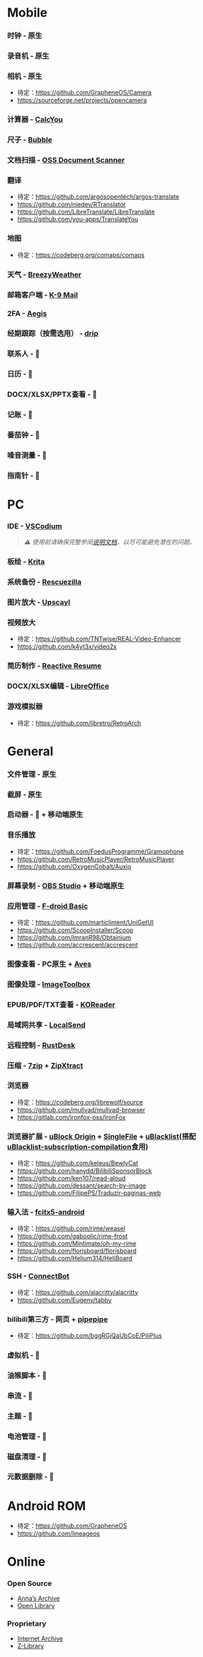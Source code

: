 # Mobile 
### 时钟 - 原生
### 录音机 - 原生
### 相机 - 原生
- 待定：https://github.com/GrapheneOS/Camera
- https://sourceforge.net/projects/opencamera
### 计算器 - [CalcYou](https://github.com/you-apps/CalcYou)
### 尺子 - [Bubble](https://github.com/woheller69/level)
### 文档扫描 - [OSS Document Scanner](https://github.com/Akylas/OSS-DocumentScanner)
### 翻译
- 待定：https://github.com/argosopentech/argos-translate
- https://github.com/niedev/RTranslator
- https://github.com/LibreTranslate/LibreTranslate
- https://github.com/you-apps/TranslateYou
### 地图
- 待定：https://codeberg.org/comaps/comaps
### 天气 - [BreezyWeather](https://github.com/breezy-weather/breezy-weather)
### 邮箱客户端 - [K-9 Mail](https://github.com/thunderbird/thunderbird-android)
### 2FA - [Aegis](https://github.com/beemdevelopment/Aegis)
### 经期跟踪（按需选用） - [drip](https://gitlab.com/bloodyhealth/drip)
### 联系人 - 🚫
### 日历 - 🚫
### DOCX/XLSX/PPTX查看 - 🚫
### 记账 - 🚫
### 番茄钟 - 🚫
### 噪音测量 - 🚫
### 指南针 - 🚫
# PC
### IDE - [VSCodium](https://github.com/VSCodium/vscodium)
> *⚠ 使用前请确保完整参阅[说明文档](https://github.com/VSCodium/vscodium/tree/master/docs)，以尽可能避免潜在的问题。*
### 板绘 - [Krita](https://invent.kde.org/graphics/krita)
### 系统备份 - [Rescuezilla](https://github.com/rescuezilla/rescuezilla)
### 图片放大 - [Upscayl](https://github.com/upscayl/upscayl)
### 视频放大
- 待定：https://github.com/TNTwise/REAL-Video-Enhancer
- https://github.com/k4yt3x/video2x
### 简历制作 - [Reactive Resume](https://github.com/AmruthPillai/Reactive-Resume)
### DOCX/XLSX编辑 - [LibreOffice](https://www.libreoffice.org/)
### 游戏模拟器
- 待定：https://github.com/libretro/RetroArch 
# General
### 文件管理 - 原生
### 截屏 - 原生
### 启动器 - 🚫 + 移动端原生
### 音乐播放
- 待定：https://github.com/FoedusProgramme/Gramophone
- https://github.com/RetroMusicPlayer/RetroMusicPlayer
- https://github.com/OxygenCobalt/Auxio
### 屏幕录制 - [OBS Studio](https://github.com/obsproject/obs-studio) + 移动端原生
### 应用管理 - [F-droid Basic](https://f-droid.org/en/packages/org.fdroid.basic)
- 待定：https://github.com/marticliment/UniGetUI
- https://github.com/ScoopInstaller/Scoop 
- https://github.com/ImranR98/Obtainium
- https://github.com/accrescent/accrescent
### 图像查看 - PC原生 + [Aves](https://github.com/deckerst/aves)
### 图像处理 - [ImageToolbox](https://github.com/T8RIN/ImageToolbox)
### EPUB/PDF/TXT查看 - [KOReader](https://github.com/koreader/koreader/releases)
### 局域网共享 - [LocalSend](https://github.com/localsend/localsend)
### 远程控制 - [RustDesk](https://github.com/rustdesk/rustdesk)
### 压缩 - [7zip](https://github.com/ip7z/7zip) + [ZipXtract](https://github.com/WirelessAlien/ZipXtract)
### 浏览器
- 待定：https://codeberg.org/librewolf/source
- https://github.com/mullvad/mullvad-browser
- https://gitlab.com/ironfox-oss/IronFox
### 浏览器扩展 - [uBlock Origin](https://github.com/gorhill/uBlock) + [SingleFile](https://github.com/gildas-lormeau/SingleFile) + [uBlacklist](https://github.com/iorate/ublacklist)(搭配[uBlacklist-subscription-compilation](https://github.com/eallion/uBlacklist-subscription-compilation)食用)
- 待定：https://github.com/keleus/BewlyCat
- https://github.com/hanydd/BilibiliSponsorBlock
- https://github.com/ken107/read-aloud
- https://github.com/dessant/search-by-image
- https://github.com/FilipePS/Traduzir-paginas-web
### 输入法 - [fcitx5-android](https://f-droid.org/packages/org.fcitx.fcitx5.android/)
- 待定：https://github.com/rime/weasel
- https://github.com/gaboolic/rime-frost
- https://github.com/Mintimate/oh-my-rime
- https://github.com/florisboard/florisboard
- https://github.com/Helium314/HeliBoard
### SSH - [ConnectBot](https://github.com/connectbot/connectbot)
- 待定：https://github.com/alacritty/alacritty
- https://github.com/Eugeny/tabby
### bilibili第三方 - 网页 + [pipepipe](https://github.com/InfinityLoop1308/PipePipe)
- 待定：https://github.com/bggRGjQaUbCoE/PiliPlus
### 虚拟机 - 🚫
### 油猴脚本 - 🚫
### 串流 - 🚫
### 主题 - 🚫
### 电池管理 - 🚫
### 磁盘清理 - 🚫
### 元数据删除 - 🚫
# Android ROM
- 待定：https://github.com/GrapheneOS
- https://github.com/lineageos
# Online
### Open Source
- [Anna’s Archive](https://software.annas-archive.li/AnnaArchivist/annas-archive)
- [Open Library](https://github.com/internetarchive/openlibrary)
### Proprietary
- [Internet Archive](https://archive.org/)
- [Z-Library](https://z-library.sk/)